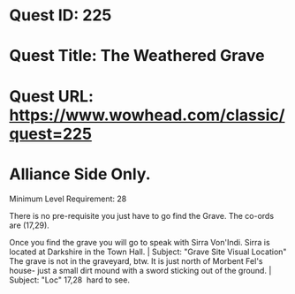 # Quest ID: 225
# Quest Title: The Weathered Grave
# Quest URL: https://www.wowhead.com/classic/quest=225
# Alliance Side Only.
Minimum Level Requirement: 28

There is no pre-requisite you just have to go find the Grave.
The co-ords are (17,29).

Once you find the grave you will go to speak with Sirra Von'Indi.
Sirra is located at Darkshire in the Town Hall. | Subject: "Grave Site Visual Location"
The grave is not in the graveyard, btw. It is just north of Morbent Fel's house- just a small dirt mound with a sword sticking out of the ground. | Subject: "Loc"
17,28  hard to see.